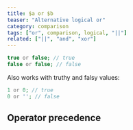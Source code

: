 ```yaml
---
title: $a or $b
teaser: "Alternative logical or"
category: comparison
tags: ["or", comparison, logical, "||"]
related: ["||", "and", "xor"]
---
```


```php
true or false; // true
false or false; // false
```

Also works with truthy and falsy values:

```php
1 or 0; // true
0 or ''; // false
```

## Operator precedence
